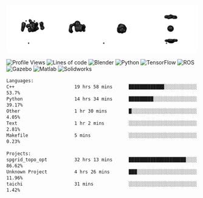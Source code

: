 ![cubes](https://github.com/imsenthur/imsenthur/blob/master/cubes.gif)

<!--START_SECTION:waka-->
![Profile Views](http://img.shields.io/badge/Profile%20views-11-blue)
![Lines of code](https://img.shields.io/badge/From%20%22Hello%2C%20World%21%22%2C%20I%27ve%20written-770260%20lines%20of%20code-blue)
![Blender](https://img.shields.io/badge/-Blender-orange)
![Python](https://img.shields.io/badge/-Python-blue)
![TensorFlow](https://img.shields.io/badge/-TensorFlow-ff8c00)
![ROS](https://img.shields.io/badge/-ROS-20b2aa)
![Gazebo](https://img.shields.io/badge/-Gazebo-lightgrey)
![Matlab](https://img.shields.io/badge/-Matlab-ffd700)
![Solidworks](https://img.shields.io/badge/-Solidworks-red)
```text
Languages: 
C++                      19 hrs 58 mins      █████████████░░░░░░░░░░░░   53.7% 
Python                   14 hrs 34 mins      █████████░░░░░░░░░░░░░░░░   39.17% 
Other                    1 hr 30 mins        █░░░░░░░░░░░░░░░░░░░░░░░░   4.05% 
Text                     1 hr 2 mins         ░░░░░░░░░░░░░░░░░░░░░░░░░   2.81% 
Makefile                 5 mins              ░░░░░░░░░░░░░░░░░░░░░░░░░   0.23%

Projects: 
spgrid_topo_opt          32 hrs 13 mins      █████████████████████░░░░   86.62% 
Unknown Project          4 hrs 26 mins       ███░░░░░░░░░░░░░░░░░░░░░░   11.96% 
taichi                   31 mins             ░░░░░░░░░░░░░░░░░░░░░░░░░   1.42%
```


<!--END_SECTION:waka-->
